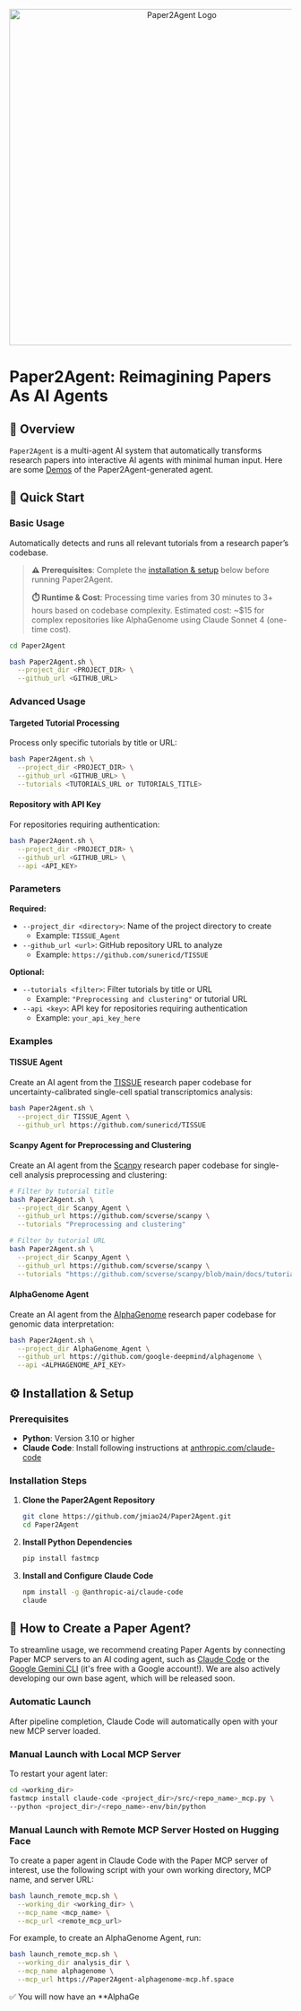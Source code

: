 <p align="center">
  <img src="./logo/paper2agent_logo.png" alt="Paper2Agent Logo" width="600px" />
</p>

# Paper2Agent: Reimagining Papers As AI Agents

## 📖 Overview
`Paper2Agent` is a multi-agent AI system that automatically transforms research papers into interactive AI agents with minimal human input. Here are some [Demos](#-demos) of the Paper2Agent-generated agent.

## 🚀 Quick Start 

### Basic Usage
Automatically detects and runs all relevant tutorials from a research paper’s codebase.

> **⚠️ Prerequisites**: Complete the [installation & setup](#️-installation--setup) below before running Paper2Agent.
>
> **⏱️ Runtime & Cost**: Processing time varies from 30 minutes to 3+ hours based on codebase complexity. Estimated cost: ~$15 for complex repositories like AlphaGenome using Claude Sonnet 4 (one-time cost).

```bash
cd Paper2Agent

bash Paper2Agent.sh \
  --project_dir <PROJECT_DIR> \
  --github_url <GITHUB_URL>
```

### Advanced Usage

#### Targeted Tutorial Processing
Process only specific tutorials by title or URL:

```bash
bash Paper2Agent.sh \
  --project_dir <PROJECT_DIR> \
  --github_url <GITHUB_URL> \
  --tutorials <TUTORIALS_URL or TUTORIALS_TITLE>
```

#### Repository with API Key
For repositories requiring authentication:

```bash
bash Paper2Agent.sh \
  --project_dir <PROJECT_DIR> \
  --github_url <GITHUB_URL> \
  --api <API_KEY>
```

### Parameters

**Required:**
- `--project_dir <directory>`: Name of the project directory to create
  - Example: `TISSUE_Agent`
- `--github_url <url>`: GitHub repository URL to analyze
  - Example: `https://github.com/sunericd/TISSUE`

**Optional:**
- `--tutorials <filter>`: Filter tutorials by title or URL
  - Example: `"Preprocessing and clustering"` or tutorial URL
- `--api <key>`: API key for repositories requiring authentication
  - Example: `your_api_key_here`

### Examples

#### TISSUE Agent
Create an AI agent from the [TISSUE](https://github.com/sunericd/TISSUE) research paper codebase for uncertainty-calibrated single-cell spatial transcriptomics analysis:

```bash
bash Paper2Agent.sh \
  --project_dir TISSUE_Agent \
  --github_url https://github.com/sunericd/TISSUE
```

#### Scanpy Agent for Preprocessing and Clustering
Create an AI agent from the [Scanpy](https://github.com/scverse/scanpy) research paper codebase for single-cell analysis preprocessing and clustering:

```bash
# Filter by tutorial title
bash Paper2Agent.sh \
  --project_dir Scanpy_Agent \
  --github_url https://github.com/scverse/scanpy \
  --tutorials "Preprocessing and clustering"

# Filter by tutorial URL
bash Paper2Agent.sh \
  --project_dir Scanpy_Agent \
  --github_url https://github.com/scverse/scanpy \
  --tutorials "https://github.com/scverse/scanpy/blob/main/docs/tutorials/basics/clustering.ipynb"
```

#### AlphaGenome Agent
Create an AI agent from the [AlphaGenome](https://github.com/google-deepmind/alphagenome) research paper codebase for genomic data interpretation:

```bash
bash Paper2Agent.sh \
  --project_dir AlphaGenome_Agent \
  --github_url https://github.com/google-deepmind/alphagenome \
  --api <ALPHAGENOME_API_KEY>
```

## ⚙️ Installation & Setup

### Prerequisites
- **Python**: Version 3.10 or higher
- **Claude Code**: Install following instructions at [anthropic.com/claude-code](https://www.anthropic.com/claude-code)

### Installation Steps
1. **Clone the Paper2Agent Repository**
   ```bash
   git clone https://github.com/jmiao24/Paper2Agent.git
   cd Paper2Agent
   ```

2. **Install Python Dependencies**
   ```bash
   pip install fastmcp
   ```

3. **Install and Configure Claude Code**
   ```bash
   npm install -g @anthropic-ai/claude-code
   claude
   ```

## 🤖 How to Create a Paper Agent?
To streamline usage, we recommend creating Paper Agents by connecting Paper MCP servers to an AI coding agent, such as [Claude Code](https://www.anthropic.com/claude-code) or the [Google Gemini CLI](https://google-gemini.github.io/gemini-cli/) (it's free with a Google account!).
We are also actively developing our own base agent, which will be released soon.

### Automatic Launch
After pipeline completion, Claude Code will automatically open with your new MCP server loaded.

### Manual Launch with Local MCP Server
To restart your agent later:
```bash
cd <working_dir>
fastmcp install claude-code <project_dir>/src/<repo_name>_mcp.py \
--python <project_dir>/<repo_name>-env/bin/python
```

### Manual Launch with Remote MCP Server Hosted on Hugging Face
To create a paper agent in Claude Code with the Paper MCP server of interest, use the following script with your own working directory, MCP name, and server URL:
```bash
bash launch_remote_mcp.sh \
  --working_dir <working_dir> \
  --mcp_name <mcp_name> \
  --mcp_url <remote_mcp_url>
```

For example, to create an AlphaGenome Agent, run:
```bash
bash launch_remote_mcp.sh \
  --working_dir analysis_dir \
  --mcp_name alphagenome \
  --mcp_url https://Paper2Agent-alphagenome-mcp.hf.space
```

✅ You will now have an **AlphaGe